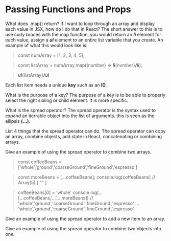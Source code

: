 # Passing Functions and Props

What does .map() return?
If I want to loop through an array and display each value in JSX, how do I do that in React? The short answer to this is to use curly braces with the map function, you would return an ***li*** element for each value, assign a ***ul*** element to an entire list variable that you create. An example of what this would look like is:

> const numArray = [1, 2, 3, 4, 5];

> const listArray = numArray.map((number) =>
***li***{number}***/li***);

>***ul***{listArray}***/ul***

Each list item needs a unique **key** such as an **ID**.

What is the purpose of a key? The purpose of a key is to be able to properly select the right sibling or child element. It is more specific.

What is the spread operator?
The spread operator is the syntax used to expand an iterrable object into the list of arguments. this is seen as the ellipsis **(...)**.

List 4 things that the spread operator can do.
The spread operator can copy an array, combine objects, add state in React, concatenating or combining arrays.

Give an example of using the spread operator to combine two arrays.

>const coffeeBeans = ['whole','ground','coarseGround','fineGround','espresso']

>const moreBeans = [...coffeeBeans];
console.log(coffeeBeans) 
// Array(5) [ "" ]

>coffeeBeans[0] = 'whole'
console.log(...[...coffeeBeans,'...',...moreBeans]) //  'whole','ground','coarseGround','fineGround','espresso' ... 'whole','ground','coarseGround','fineGround','espresso'

Give an example of using the spread operator to add a new item to an array.

Give an example of using the spread operator to combine two objects into one.
